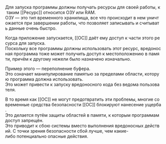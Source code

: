 Для запуска программы должны получать ресурсы для своей работы, к таким [[Ресурс]] относится ОЗУ или RAM. 
ОЗУ — это тип временного хранилища, все что происходит в нем уничтожается при завершении работы, что позволяет записывать и считывать данные очень быстро. 

Когда приложение запускается, [[ОС]] даёт ему доступ к части этого ресурса для запуска. 
Поскольку все программы должны использовать этот ресурс, вредоносная программа тоже может получить доступ к местоположению в памяти, причём к другому нежели было назначено изначально. 

Пример этого — переполнение буфера. 
Это означает манипулирование памятью за пределами области, которую программа должна использовать. 
Это может привести к запуску вредоносного кода без ведома пользователя. 

В то время как [[ОС]] не могут предотвратить эти проблемы, многие современные средства безопасности [[ОС]] блокируют нанесение ущерба. 
Это делается путём защиты областей в памяти, к которым программам доступ запрещён. 
Это приводит к сбою системы вместо выполнения вредоносных действий. С точки зрения безопасности сбой лучше, чем какие-либо потенциально опасные действия.